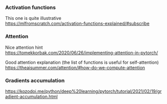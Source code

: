 ### Activation functions
This one is quite illustrative \
https://mlfromscratch.com/activation-functions-explained/#subscribe


### Attention
Nice attention hint \
https://tomekkorbak.com/2020/06/26/implementing-attention-in-pytorch/

Good attention explanation (the list of functions is useful for self-attention) \
https://theaisummer.com/attention/#how-do-we-compute-attention

### Gradients accumulation
https://kozodoi.me/python/deep%20learning/pytorch/tutorial/2021/02/19/gradient-accumulation.html
